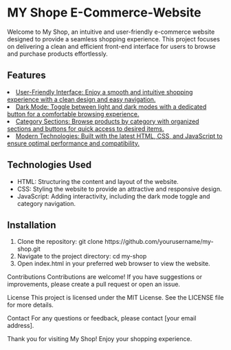 # MY Shope E-Commerce-Website
Welcome to My Shop, an intuitive and user-friendly e-commerce website designed to provide a seamless shopping experience. This project focuses on delivering a clean and efficient front-end interface for users to browse and purchase products effortlessly.
<br>
<h2>Features</h2>
<u>
  <li>User-Friendly Interface: Enjoy a smooth and intuitive shopping experience with a clean design and easy navigation.</li>
  <li>Dark Mode: Toggle between light and dark modes with a dedicated button for a comfortable browsing experience.</li>
  <li>Category Sections: Browse products by category with organized sections and buttons for quick access to desired items.</li>
  <li>Modern Technologies: Built with the latest HTML, CSS, and JavaScript to ensure optimal performance and compatibility.</li>
</u>
<h2>Technologies Used</h2>
<ul>
  <li>HTML: Structuring the content and layout of the website.</li>
  <li>CSS: Styling the website to provide an attractive and responsive design.</li>
  <li>JavaScript: Adding interactivity, including the dark mode toggle and category navigation.</li>
</ul>
<h2>Installation</h2>
<ol>
  <li>Clone the repository: git clone https://github.com/yourusername/my-shop.git
</li>
  <li>Navigate to the project directory:  cd my-shop
</li>
  <li>Open index.html in your preferred web browser to view the website.</li>
</ol>
Contributions
Contributions are welcome! If you have suggestions or improvements, please create a pull request or open an issue.

License
This project is licensed under the MIT License. See the LICENSE file for more details.

Contact
For any questions or feedback, please contact [your email address].

Thank you for visiting My Shop! Enjoy your shopping experience.
